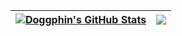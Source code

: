 <a href="https://github.com/anuraghazra/github-readme-stats"><img align="center" src="https://github-readme-stats.vercel.app/api?username=doggphin&show_icons=true&include_all_commits=true&theme=buefy&hide_border=true" alt="Doggphin's GitHub Stats" /></a> | <a href="https://github.com/anuraghazra/github-readme-stats"><img align="center" src="https://github-readme-stats.vercel.app/api/top-langs/?username=doggphin&layout=compact&theme=buefy&hide_border=true" /></a> |
| ------------- | ------------- |

<!--
**doggphin/doggphin** is a ✨ _special_ ✨ repository because its `README.md` (this file) appears on your GitHub profile.

Here are some ideas to get you started:

- 🔭 I’m currently working on ...
- 🌱 I’m currently learning ...
- 👯 I’m looking to collaborate on ...
- 🤔 I’m looking for help with ...
- 💬 Ask me about ...
- 📫 How to reach me: ...
- 😄 Pronouns: ...
- ⚡ Fun fact: ...
-->

